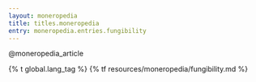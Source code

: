 ```yaml
---
layout: moneropedia
title: titles.moneropedia
entry: moneropedia.entries.fungibility
---
```


@moneropedia_article

{% t global.lang_tag %}
{% tf resources/moneropedia/fungibility.md %}
